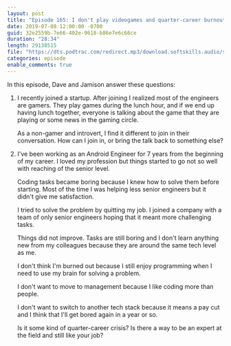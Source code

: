 ```yaml
---
layout: post
title: "Episode 165: I don't play videogames and quarter-career burnout"
date: 2019-07-08 12:00:00 -0700
guid: 32e2559b-7e66-402e-9618-b86e7e6c66ce
duration: "28:34"
length: 29138515
file: "https://dts.podtrac.com/redirect.mp3/download.softskills.audio/sse-165.mp3"
categories: episode
enable_comments: true
---
```


In this episode, Dave and Jamison answer these questions:

1. I recently joined a startup. After joining I realized most of the engineers are gamers. They play games during the lunch hour, and if we end up having lunch together, everyone is talking about the game that they are playing or some news in the gaming circle.
   
   As a non-gamer and introvert, I find it different to join in their conversation. How can I join in, or bring the talk back to something else?


2. I've been working as an Android Engineer for 7 years from the beginning of my career. I loved my profession but things started to go not so well with reaching of the senior level.
   
   Coding tasks became boring because I knew how to solve them before starting. Most of the time I was helping less senior engineers but it didn't give me satisfaction.
   
   I tried to solve the problem by quitting my job. I joined a company with a team of only senior engineers hoping that it meant more challenging tasks.
   
   Things did not improve. Tasks are still boring and I don't learn anything new from my colleagues because they are around the same tech level as me.
   
   I don't think I'm burned out because I still enjoy programming when I need to use my brain for solving a problem.
   
   I don't want to move to management because I like coding more than people.
   
   I don't want to switch to another tech stack because it means a pay cut and I think that I'll get bored again in a year or so.
   
   Is it some kind of quarter-career crisis? Is there a way to be an expert at the field and still like your job?
